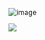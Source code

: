 

![image](https://user-images.githubusercontent.com/58336325/183287616-0c5bc654-aba8-415f-8473-b01f4241c8ec.png)

![](https://paper-attachments.dropbox.com/s_82E553B437B45C61DC7E8D5A77BA2743BF7C6CD25ADCD27C906820AECDA2D2B6_1650963884632_image.png)
